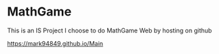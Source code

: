 # MathGame

This is an IS Project
I choose to do MathGame Web by hosting on github

https://mark94849.github.io/Main

